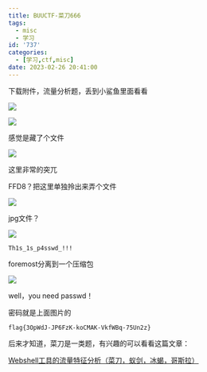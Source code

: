 ```yaml
---
title: BUUCTF-菜刀666
tags:
  - misc
  - 学习
id: '737'
categories:
  - [学习,ctf,misc]
date: 2023-02-26 20:41:00
---
```


下载附件，流量分析题，丢到小鲨鱼里面看看

![](https://pic.niaoluo.top/%E7%BD%91%E7%AB%99%E8%B0%83%E7%94%A8/misc%E9%9C%80%E8%A6%81/%E7%AC%AC%E4%BA%8C%E9%A1%B5/%E8%8F%9C%E5%88%80666/%E5%B1%8F%E5%B9%95%E6%88%AA%E5%9B%BE%202023-02-26%20201117.jpg)

![](https://pic.niaoluo.top/%E7%BD%91%E7%AB%99%E8%B0%83%E7%94%A8/misc%E9%9C%80%E8%A6%81/%E7%AC%AC%E4%BA%8C%E9%A1%B5/%E8%8F%9C%E5%88%80666/%E5%B1%8F%E5%B9%95%E6%88%AA%E5%9B%BE%202023-02-26%20202447.jpg)

感觉是藏了个文件

![](https://pic.niaoluo.top/%E7%BD%91%E7%AB%99%E8%B0%83%E7%94%A8/misc%E9%9C%80%E8%A6%81/%E7%AC%AC%E4%BA%8C%E9%A1%B5/%E8%8F%9C%E5%88%80666/%E5%B1%8F%E5%B9%95%E6%88%AA%E5%9B%BE%202023-02-26%20202935.jpg)

这里非常的突兀

FFD8？把这里单独拎出来弄个文件

![](https://pic.niaoluo.top/%E7%BD%91%E7%AB%99%E8%B0%83%E7%94%A8/misc%E9%9C%80%E8%A6%81/%E7%AC%AC%E4%BA%8C%E9%A1%B5/%E8%8F%9C%E5%88%80666/%E5%B1%8F%E5%B9%95%E6%88%AA%E5%9B%BE%202023-02-26%20203736.jpg)

jpg文件？

![](https://pic.niaoluo.top/%E7%BD%91%E7%AB%99%E8%B0%83%E7%94%A8/misc%E9%9C%80%E8%A6%81/%E7%AC%AC%E4%BA%8C%E9%A1%B5/%E8%8F%9C%E5%88%80666/%E6%97%A0%E6%A0%87%E9%A2%982.jpg)

```
Th1s_1s_p4sswd_!!!
```

foremost分离到一个压缩包

![](https://pic.niaoluo.top/%E7%BD%91%E7%AB%99%E8%B0%83%E7%94%A8/misc%E9%9C%80%E8%A6%81/%E7%AC%AC%E4%BA%8C%E9%A1%B5/%E8%8F%9C%E5%88%80666/%E5%B1%8F%E5%B9%95%E6%88%AA%E5%9B%BE%202023-02-26%20201436.jpg)

well，you need passwd！

密码就是上面图片的

```
flag{3OpWdJ-JP6FzK-koCMAK-VkfWBq-75Un2z}
```

后来才知道，菜刀是一类题，有兴趣的可以看看这篇文章：

[Webshell工具的流量特征分析（菜刀，蚁剑，冰蝎，哥斯拉）](https://blog.csdn.net/qq_53577336/article/details/125048353)
